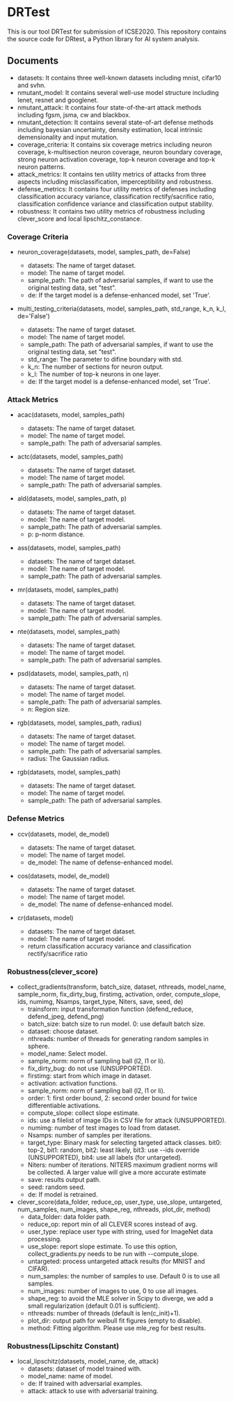 # DRTest
This is our tool DRTest for submission of ICSE2020.
This repository contains the source code for DRtest, a Python library for AI system analysis.

## Documents
- datasets: It contains three well-known datasets including mnist, cifar10 and svhn.
- nmutant_model: It contains several well-use model structure including lenet, resnet and googlenet.
- nmutant_attack: It contains four state-of-the-art attack methods including fgsm, jsma, cw and blackbox.
- nmutant_detection: It contains several state-of-art defense methods including bayesian uncertainty, density estimation, local intrinsic demensionality and input mutation.
- coverage_criteria: It contains six coverage metrics including neuron coverage, k-multisection neuron coverage, neuron boundary coverage, strong neuron activation coverage, top-k neuron coverage and top-k neuron patterns.
- attack_metrics: It contains ten utility metrics of attacks from three aspects including misclassification, imperceptibility and robustness.
- defense_metrics: It contains four utility metrics of defenses including classification accuracy variance, classification rectify/sacrifice ratio, classification confidence variance and classification output stability.
- robustness: It contains two utility metrics of robustness including clever_score and local lipschitz_constance.

### Coverage Criteria
- neuron_coverage(datasets, model, samples_path, de=False)
    - datasets: The name of target dataset.
    - model: The name of target model.
    - sample_path: The path of adversarial samples, if want to use the original testing data, set "test".
    - de: If the target model is a defense-enhanced model, set 'True'.

- multi_testing_criteria(datasets, model, samples_path, std_range, k_n, k_l, de='False')
    - datasets: The name of target dataset.
    - model: The name of target model.
    - sample_path: The path of adversarial samples, if want to use the original testing data, set "test". 
    - std_range: The parameter to difine boundary with std.
    - k_n: The number of sections for neuron output.
    - k_l: The number of top-k neurons in one layer.
    - de: If the target model is a defense-enhanced model, set 'True'.

### Attack Metrics
- acac(datasets, model, samples_path)
    - datasets: The name of target dataset.
    - model: The name of target model.
    - sample_path: The path of adversarial samples. 

- actc(datasets, model, samples_path)
    - datasets: The name of target dataset.
    - model: The name of target model.
    - sample_path: The path of adversarial samples.

- ald(datasets, model, samples_path, p)
    - datasets: The name of target dataset.
    - model: The name of target model.
    - sample_path: The path of adversarial samples.
    - p: p-norm distance.

- ass(datasets, model, samples_path)
    - datasets: The name of target dataset.
    - model: The name of target model.
    - sample_path: The path of adversarial samples.

- mr(datasets, model, samples_path)
    - datasets: The name of target dataset.
    - model: The name of target model.
    - sample_path: The path of adversarial samples.
    
- nte(datasets, model, samples_path)
    - datasets: The name of target dataset.
    - model: The name of target model.
    - sample_path: The path of adversarial samples.

- psd(datasets, model, samples_path, n)
    - datasets: The name of target dataset.
    - model: The name of target model.
    - sample_path: The path of adversarial samples.
    - n: Region size.

- rgb(datasets, model, samples_path, radius)
    - datasets: The name of target dataset.
    - model: The name of target model.
    - sample_path: The path of adversarial samples.
    - radius: The Gaussian radius.

- rgb(datasets, model, samples_path)
    - datasets: The name of target dataset.
    - model: The name of target model.
    - sample_path: The path of adversarial samples.
    
### Defense Metrics
- ccv(datasets, model, de_model)
    - datasets: The name of target dataset.
    - model: The name of target model.
    - de_model: The name of defense-enhanced model.

- cos(datasets, model, de_model)
    - datasets: The name of target dataset.
    - model: The name of target model.
    - de_model: The name of defense-enhanced model.
    
- cr(datasets, model)
    - datasets: The name of target dataset.
    - model: The name of target model.
    - return classification accuracy variance and classification rectify/sacrifice ratio

### Robustness(clever_score)
- collect_gradients(transform, batch_size, dataset, nthreads, model_name, sample_norm, fix_dirty_bug, firstimg, activation, order, compute_slope, ids, numimg, Nsamps, target_type, Niters, save, seed, de)
    - trainsform: input transformation function (defend_reduce, defend_jpeg, defend_png)
    - batch_size: batch size to run model. 0: use default batch size.
    - dataset: choose dataset.
    - nthreads: number of threads for generating random samples in sphere.
    - model_name: Select model.
    - sample_norm: norm of sampling ball (l2, l1 or li).
    - fix_dirty_bug: do not use (UNSUPPORTED).
    - firstimg: start from which image in dataset.
    - activation: activation functions.
    - sample_norm: norm of sampling ball (l2, l1 or li).
    - order: 1: first order bound, 2: second order bound for twice differentiable activations.
    - compute_slope: collect slope estimate.
    - ids: use a filelist of image IDs in CSV file for attack (UNSUPPORTED).
    - numimg: number of test images to load from dataset.
    - Nsamps: number of samples per iterations.
    - target_type: Binary mask for selecting targeted attack classes. bit0: top-2, bit1: random, bit2: least likely, bit3: use --ids override (UNSUPPORTED), bit4: use all labels (for untargeted).
    - Niters: number of iterations. NITERS maximum gradient norms will be collected. A larger value will give a more accurate estimate
    - save: results output path.
    - seed: random seed.
    - de: If model is retrained.
- clever_score(data_folder, reduce_op, user_type, use_slope, untargeted, num_samples, num_images, shape_reg, nthreads, plot_dir, method)
    - data_folder: data folder path.
    - reduce_op: report min of all CLEVER scores instead of avg.
    - user_type: replace user type with string, used for ImageNet data processing.
    - use_slope: report slope estimate. To use this option, collect_gradients.py needs to be run with --compute_slope.
    - untargeted: process untargeted attack results (for MNIST and CIFAR).
    - num_samples: the number of samples to use. Default 0 is to use all samples.
    - num_images: number of images to use, 0 to use all images.
    - shape_reg: to avoid the MLE solver in Scipy to diverge, we add a small regularization (default 0.01 is sufficient).
    - nthreads: number of threads (default is len(c_init)+1).
    - plot_dir: output path for weibull fit figures (empty to disable).
    - method: Fitting algorithm. Please use mle_reg for best results.
### Robustness(Lipschitz Constant)
- local_lipschitz(datasets, model_name, de, attack)
    - datasets: dataset of model trained with.
    - model_name: name of model.
    - de: If trained with adversarial examples.
    - attack: attack to use with adversarial training.
    
    
    
    
    
    
